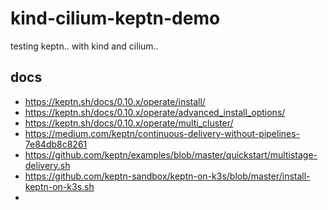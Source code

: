 # kind-cilium-keptn-demo
testing keptn.. with kind and cilium..

## docs
- https://keptn.sh/docs/0.10.x/operate/install/
- https://keptn.sh/docs/0.10.x/operate/advanced_install_options/
- https://keptn.sh/docs/0.10.x/operate/multi_cluster/
- https://medium.com/keptn/continuous-delivery-without-pipelines-7e84db8c8261
- https://github.com/keptn/examples/blob/master/quickstart/multistage-delivery.sh
- https://github.com/keptn-sandbox/keptn-on-k3s/blob/master/install-keptn-on-k3s.sh
- 